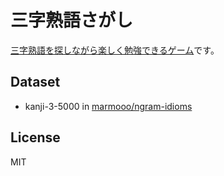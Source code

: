 # 三字熟語さがし
[三字熟語を探しながら楽しく勉強できるゲーム](https://marmooo.github.io/jukugo3-sagashi/)です。

## Dataset
- kanji-3-5000 in [marmooo/ngram-idioms](https://github.com/marmooo/ngram-idioms)

## License
MIT

